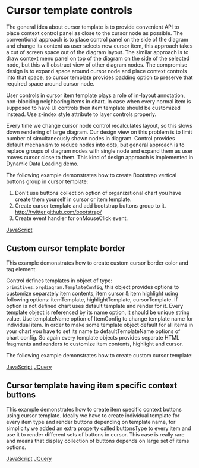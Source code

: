 # Cursor template controls
The general idea about cursor template is to provide convenient API to place context control panel as close to the cursor node as possible. The conventional approach is to place control panel on the side of the diagram and change its content as user selects new cursor item, this approach takes a cut of screen space out of the diagram layout. The similar approach is to draw context menu panel on top of the diagram on the side of the selected node, but this will obstruct view of other diagram nodes. The compromise design is to expand space around cursor node and place context controls into that space, so cursor template provides padding option to preserve that required space around cursor node.

User controls in cursor item template plays a role of in-layout annotation, non-blocking neighboring items in chart. In case when every normal item is supposed to have UI controls then item template should be customized instead. Use z-index style attribute to layer controls properly.

Every time we change cursor node control recalculates layout, so this slows down rendering of large diagram. Our design view on this problem is to limit number of simultaneously shown nodes in diagram. Control provides default mechanism to reduce nodes into dots, but general approach is to replace groups of diagram nodes with single node and expand them as user moves cursor close to them. This kind of design approach is implemented in Dynamic Data Loading demo.

The following example demonstrates how to create Bootstrap vertical buttons group in cursor template:

1. Don't use buttons collection option of organizational chart you have create them yourself in cursor or item template.
2. Create cursor template and add bootstrap buttons group to it. http://twitter.github.com/bootstrap/
3. Create event handler for onMouseClick event.

[JavaScript](bootstrap.styles/CaseCursorTemplateAndTwitterBootstrap.html)

## Custom cursor template border
This example demonstrates how to create custom cursor border color and tag element.

Control defines templates in object of type: `primitives.orgdiagram.TemplateConfig`, this object provides options to customize separately item contents, item cursor & item highlight using following options: itemTemplate, highlightTemplate, cursorTemplate. If option is not defined chart uses default template and render for it. Every template object is referenced by its name option, it should be unique string value. Use templateName option of ItemConfig to change template name for individual item. In order to make some template object default for all items in your chart you have to set its name to defaultTemplateName options of chart config.  So again every template objects provides separate HTML fragments and renders to customize item contents, highlight and cursor.

The following example demonstrates how to create custom cursor template:

[JavaScript](javascript.controls/CaseCursorTemplate.html)
[JQuery](jquery.widgets/CaseCursorTemplate.html)

## Cursor template having item specific context buttons

This example demonstrates how to create item specific context buttons using cursor template. Ideally we have to create individual template for every item type and render buttons depending on template name, for simplicity we added an extra property called buttonsType to every item and use it to render different sets of buttons in cursor. This case is really rare and means that display collection of buttons depends on large set of items options.

[JavaScript](javascript.controls/CaseButtonsInCursorTemplate.html)
[JQuery](jquery.widgets/CaseButtonsInCursorTemplate.html)